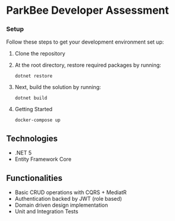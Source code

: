 # ParkBee Developer Assessment

### Setup
Follow these steps to get your development environment set up:

  1. Clone the repository
  2. At the root directory, restore required packages by running:
      ```
     dotnet restore
     ```
  3. Next, build the solution by running:
     ```
     dotnet build
     ```

  4.  Getting Started     
     
      ```
      docker-compose up
      ```

## Technologies
* .NET 5
* Entity Framework Core 

## Functionalities
-  Basic CRUD operations with CQRS + MediatR  
-  Authentication backed by JWT (role based)
-	 Domain driven design implementation
-	 Unit and Integration Tests
